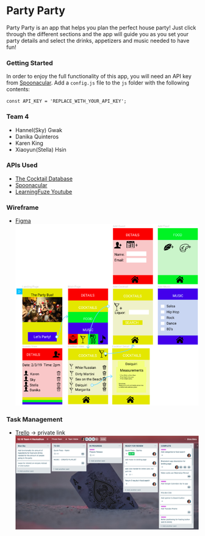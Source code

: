 # Party Party

Party Party is an app that helps you plan the perfect house party! Just click through the different sections and the app will guide you as you set your party details and select the drinks, appetizers and music needed to have fun!

### Getting Started

In order to enjoy the full functionality of this app, you will need an API key from [Spoonacular](https://spoonacular.com/food-api).  Add a `config.js` file to the `js` folder with the following contents:

```
const API_KEY = 'REPLACE_WITH_YOUR_API_KEY';
```

### Team 4
  - Hannel(Sky) Gwak
  - Danika Quinteros
  - Karen King
  - Xiaoyun(Stella) Hsin

### APIs Used
  - [The Cocktail Database](https://www.thecocktaildb.com/)
  - [Spoonacular](https://spoonacular.com/food-api)
  - [LearningFuze Youtube](http://s-apis.learningfuze.com/hackathon/youtube/search.php)

### Wireframe
  - [Figma](https://www.figma.com/file/MInndS0JTFEUyADuvK85SpOx/12.18-Team-4-Hackathon?node-id=0%3A1)<br />
    ![Figma Wireframe](images/figma.png)

### Task Management
  - [Trello](https://trello.com/b/7kqBSbEM/1218-team-4-hackathon) -> private link<br />
    ![Trello Dashboard](images/trello.png)
